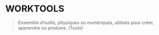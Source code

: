 # WORKTOOLS

> Ensemble d’outils, physiques ou numériques, utilisés pour créer, apprendre ou produire. (Tools)
